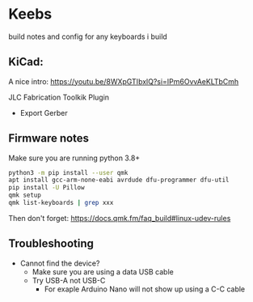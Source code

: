 # Keebs

build notes and config for any keyboards i build

## KiCad:

A nice intro: https://youtu.be/8WXpGTIbxlQ?si=IPm6OvvAeKLTbCmh

JLC Fabrication Toolkik Plugin

- Export Gerber

## Firmware notes

Make sure you are running python 3.8+

```sh
python3 -m pip install --user qmk
apt install gcc-arm-none-eabi avrdude dfu-programmer dfu-util
pip install -U Pillow
qmk setup
qmk list-keyboards | grep xxx
```

Then don't forget: https://docs.qmk.fm/faq_build#linux-udev-rules

## Troubleshooting

- Cannot find the device?
  - Make sure you are using a data USB cable
  - Try USB-A not USB-C
    - For exaple Arduino Nano will not show up using a C-C cable
